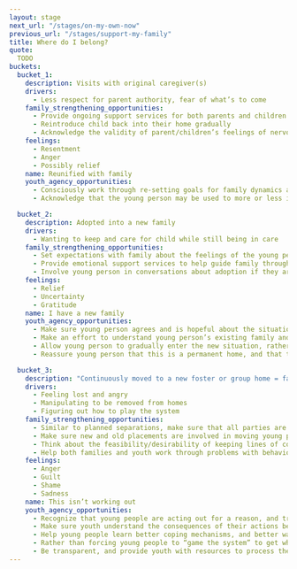 ```yaml
---
layout: stage
next_url: "/stages/on-my-own-now"
previous_url: "/stages/support-my-family"
title: Where do I belong?
quote:
  TODO
buckets:
  bucket_1:
    description: Visits with original caregiver(s)
    drivers:
      - Less respect for parent authority, fear of what’s to come
    family_strengthening_opportunities:
      - Provide ongoing support services for both parents and children to work through their feelings about being back together
      - Reintroduce child back into their home gradually
      - Acknowledge the validity of parent/children’s feelings of nervousness, fear, resentment etc.
    feelings:
      - Resentment
      - Anger
      - Possibly relief
    name: Reunified with family
    youth_agency_opportunities:
      - Consciously work through re-setting goals for family dynamics and expectations
      - Acknowledge that the young person may be used to more or less independence and negotiate accordingly

  bucket_2:
    description: Adopted into a new family
    drivers:
      - Wanting to keep and care for child while still being in care
    family_strengthening_opportunities:
      - Set expectations with family about the feelings of the young person, not to expect too much at once, and that this is not a decision you can go back on
      - Provide emotional support services to help guide family through new dynamics, and conflicts that may arise
      - Involve young person in conversations about adoption if they are old enough
    feelings:
      - Relief
      - Uncertainty
      - Gratitude
    name: I have a new family
    youth_agency_opportunities:
      - Make sure young person agrees and is hopeful about the situation
      - Make an effort to understand young person’s existing family and close relationships, and how these might affect or interact with a new family relationship
      - Allow young person to gradually enter the new situation, rather than throwing them into a new place
      - Reassure young person that this is a permanent home, and that they will find stability and support

  bucket_3:
    description: "Continuously moved to a new foster or group home = failure of system to achieve permanency"
    drivers:
      - Feeling lost and angry
      - Manipulating to be removed from homes
      - Figuring out how to play the system
    family_strengthening_opportunities:
      - Similar to planned separations, make sure that all parties are aware that a re-placement could occur if solutions aren’t found, and the consequences are clear
      - Make sure new and old placements are involved in moving young people
      - Think about the feasibility/desirability of keeping lines of communication open post-separation
      - Help both families and youth work through problems with behavior, punishment, trauma processing together
    feelings:
      - Anger
      - Guilt
      - Shame
      - Sadness
    name: This isn’t working out
    youth_agency_opportunities:
      - Recognize that young people are acting out for a reason, and try and understand why
      - Make sure youth understand the consequences of their actions beyond the immediate removal
      - Help young people learn better coping mechanisms, and better ways of communicating their needs
      - Rather than forcing young people to “game the system” to get what they want, build in opportunities for them to make their feelings and desires clear early on so that moves can be avoided
      - Be transparent, and provide youth with resources to process the situation and their feelings when a removal does occur
---
```



